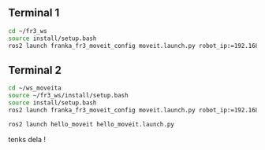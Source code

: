 ## Terminal 1

```zsh
cd ~/fr3_ws
source install/setup.bash
ros2 launch franka_fr3_moveit_config moveit.launch.py robot_ip:=192.168.1.11
```

## Terminal 2

```zsh
cd ~/ws_moveita
source ~/fr3_ws/install/setup.bash
source install/setup.bash
ros2 launch franka_fr3_moveit_config moveit.launch.py robot_ip:=192.168.1.11

ros2 launch hello_moveit hello_moveit.launch.py 
```


tenks dela !